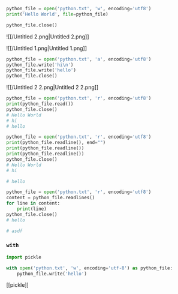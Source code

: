 ```Python
python_file = open('python.txt', 'w', encoding='utf8')
print('Hello World', file=python_file)

python_file.close()
```

![[/Untitled 2.png|Untitled 2.png]]

![[/Untitled 1.png|Untitled 1.png]]

```Python
python_file = open('python.txt', 'a', encoding='utf8')
python_file.write('hi\n')
python_file.write('hello')
python_file.close()
```

![[/Untitled 2 2.png|Untitled 2 2.png]]

```Python
python_file = open('python.txt', 'r', encoding='utf8')
print(python_file.read())
python_file.close()
# Hello World
# hi
# hello
```

```Python
python_file = open('python.txt', 'r', encoding='utf8')
print(python_file.readline(), end="")
print(python_file.readline())
print(python_file.readline())
python_file.close()
# Hello World
# hi

# hello
```

```Python
python_file = open('python.txt', 'r', encoding='utf8')
content = python_file.readlines()
for line in content:
    print(line)
python_file.close()
# hello

# asdf
```

### `with`

```Python
import pickle

with open('python.txt', 'w', encoding='utf-8') as python_file:
    python_file.write('hello')
```

[[pickle]]